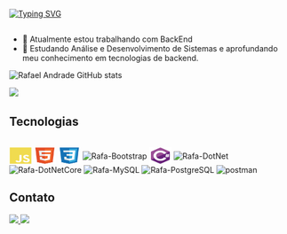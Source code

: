 
[![Typing SVG](https://readme-typing-svg.herokuapp.com/?color=0DB8B8&size=35&center=true&vCenter=true&width=1000&lines=Hello,+I'm+Rafael+Andrade+Welcome!👋;Olá,+eu+sou+Rafael+Andrade+Bem-vindo(a)!👋)](https://git.io/typing-svg)
##

- 🔭 Atualmente estou trabalhando com BackEnd
- 🌱 Estudando Análise e Desenvolvimento de Sistemas e aprofundando meu conhecimento em tecnologias de backend.

![Rafael Andrade GitHub stats](https://github-readme-stats.vercel.app/api?username=rafaandradde&show_icons=true&theme=vue-dark)

  <img height="180em" src="https://github-readme-stats.vercel.app/api/top-langs/?username=rafaandradde&layout=compact&langs_count=16&theme=vue-dark"/>

## Tecnologias 

<div style="display: inline_block"><br>
  <img align="center" alt="Rafa-Js" height="30" width="40" src="https://raw.githubusercontent.com/devicons/devicon/master/icons/javascript/javascript-plain.svg">
  <img align="center" alt="Rafa-HTML" height="30" width="40" src="https://raw.githubusercontent.com/devicons/devicon/master/icons/html5/html5-original.svg">
  <img align="center" alt="Rafa-CSS" height="30" width="40" src="https://raw.githubusercontent.com/devicons/devicon/master/icons/css3/css3-original.svg">
  <img align="center" alt="Rafa-Bootstrap" height="30" width="40" src="https://cdn.jsdelivr.net/gh/devicons/devicon/icons/bootstrap/bootstrap-plain.svg">
  <img align="center" alt="Rafa-Csharp" height="30" width="40" src="https://raw.githubusercontent.com/devicons/devicon/master/icons/csharp/csharp-original.svg">
  <img align="center" alt="Rafa-DotNet" height="30" width="40" src="https://cdn.jsdelivr.net/gh/devicons/devicon/icons/dot-net/dot-net-plain-wordmark.svg">
  <img align="center" alt="Rafa-DotNetCore" height="30" width="40" src="https://cdn.jsdelivr.net/gh/devicons/devicon/icons/dotnetcore/dotnetcore-original.svg">
  <img align="center" alt="Rafa-MySQL" height="30" width="40" src="https://cdn.jsdelivr.net/gh/devicons/devicon/icons/mysql/mysql-plain.svg">
  <img align="center" alt="Rafa-PostgreSQL" height="30" width="40" src="https://cdn.jsdelivr.net/gh/devicons/devicon/icons/postgresql/postgresql-plain.svg">
  <img align="center" alt="postman" height="28" width="70" src="https://img.shields.io/badge/Postman-FF6C37?style=for-the-badge&logo=postman&logoColor=white">
</div>
  
  ## Contato 
 
<div>
  <a href="mailto:rafael.andrade09.dev@outlook.com" target="_blank">
    <img src="https://img.shields.io/badge/Microsoft_Outlook-0078D4?style=for-the-badge&logo=microsoft-outlook&logoColor=white">
  </a>
  
   <a href="https://www.linkedin.com/in/rafael-andradde" target="_blank">
     <img src="https://img.shields.io/badge/LinkedIn-0077B5?style=for-the-badge&logo=linkedin&logoColor=white" target="_blank">
   </a>   
</div>



